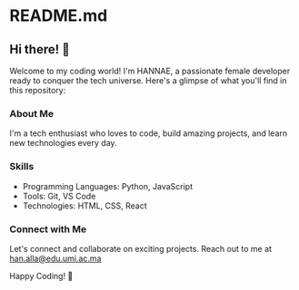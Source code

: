 # README.md

## Hi there! 👋

Welcome to my coding world! I'm HANNAE, a passionate female developer ready to conquer the tech universe. Here's a glimpse of what you'll find in this repository:

### About Me
I'm a tech enthusiast who loves to code, build amazing projects, and learn new technologies every day.

### Skills
- Programming Languages: Python, JavaScript
- Tools: Git, VS Code
- Technologies: HTML, CSS, React

### Connect with Me
Let's connect and collaborate on exciting projects. Reach out to me at [han.alla@edu.umi.ac.ma](han.alla@edu.umi.ac.ma)

Happy Coding! 🚀
